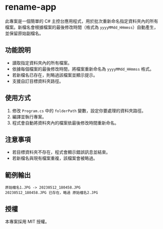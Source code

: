 # rename-app

此專案是一個簡單的 C# 主控台應用程式，用於批次重新命名指定資料夾內的所有檔案。新檔名會根據檔案的最後修改時間（格式為 `yyyyMMdd_HHmmss`）自動產生，並保留原始副檔名。

## 功能說明
- 讀取指定資料夾內的所有檔案。
- 依據每個檔案的最後修改時間，將檔案重新命名為 `yyyyMMdd_HHmmss` 格式。
- 若新檔名已存在，則略過該檔案並顯示提示。
- 支援自訂目標資料夾路徑。

## 使用方式
1. 修改 `Program.cs` 中的 `folderPath` 變數，設定你要處理的資料夾路徑。
2. 編譯並執行專案。
3. 程式會自動將資料夾內的檔案依最後修改時間重新命名。

## 注意事項
- 若目標資料夾不存在，程式會顯示錯誤訊息並結束。
- 若新檔名與現有檔案重複，該檔案會被略過。

## 範例輸出
```
原始檔名1.JPG -> 20230512_180458.JPG
20230512_180458.JPG 已存在，略過 原始檔名2.JPG
```

## 授權
本專案採用 MIT 授權。
